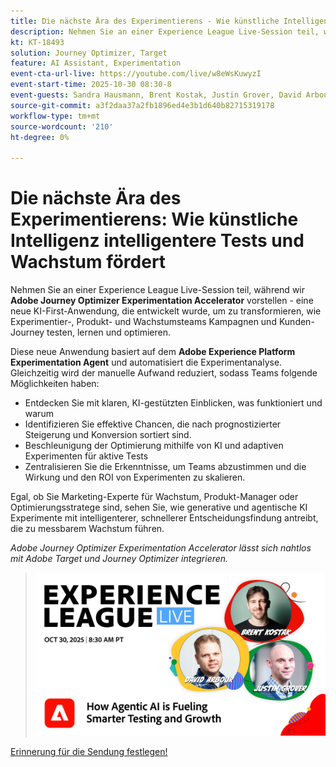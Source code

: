 ```yaml
---
title: Die nächste Ära des Experimentierens - Wie künstliche Intelligenz intelligentere Tests und Wachstum fördert
description: Nehmen Sie an einer Experience League Live-Session teil, während wir Adobe Journey Optimizer Experimentation Accelerator vorstellen - eine neue KI-First-Anwendung, die entwickelt wurde, um zu transformieren, wie Experimentier-, Produkt- und Wachstumsteams Kampagnen und Kunden-Journey testen, lernen und optimieren.
kt: KT-18493
solution: Journey Optimizer, Target
feature: AI Assistant, Experimentation
event-cta-url-live: https://youtube.com/live/w8eWsKuwyzI
event-start-time: 2025-10-30 08:30-8
event-guests: Sandra Hausmann, Brent Kostak, Justin Grover, David Arbour
source-git-commit: a3f2daa37a2fb1896ed4e3b1d640b82715319178
workflow-type: tm+mt
source-wordcount: '210'
ht-degree: 0%

---
```



# Die nächste Ära des Experimentierens: Wie künstliche Intelligenz intelligentere Tests und Wachstum fördert

Nehmen Sie an einer Experience League Live-Session teil, während wir **Adobe Journey Optimizer Experimentation Accelerator** vorstellen - eine neue KI-First-Anwendung, die entwickelt wurde, um zu transformieren, wie Experimentier-, Produkt- und Wachstumsteams Kampagnen und Kunden-Journey testen, lernen und optimieren.

Diese neue Anwendung basiert auf dem **Adobe Experience Platform Experimentation Agent** und automatisiert die Experimentanalyse. Gleichzeitig wird der manuelle Aufwand reduziert, sodass Teams folgende Möglichkeiten haben:

* Entdecken Sie mit klaren, KI-gestützten Einblicken, was funktioniert und warum
* Identifizieren Sie effektive Chancen, die nach prognostizierter Steigerung und Konversion sortiert sind.
* Beschleunigung der Optimierung mithilfe von KI und adaptiven Experimenten für aktive Tests
* Zentralisieren Sie die Erkenntnisse, um Teams abzustimmen und die Wirkung und den ROI von Experimenten zu skalieren.

Egal, ob Sie Marketing-Experte für Wachstum, Produkt-Manager oder Optimierungsstratege sind, sehen Sie, wie generative und agentische KI Experimente mit intelligenterer, schnellerer Entscheidungsfindung antreibt, die zu messbarem Wachstum führen.

*Adobe Journey Optimizer Experimentation Accelerator lässt sich nahtlos mit Adobe Target und Journey Optimizer integrieren.*

>![Banner anzeigen](/help/experience-league-live/assets/exl-live-episode-10-30-25-web-banner.png)

[Erinnerung für die Sendung festlegen!](https://youtube.com/live/w8eWsKuwyzI)
